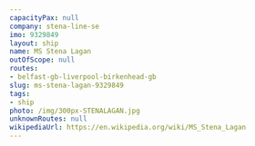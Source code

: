 ```yaml
---
capacityPax: null
company: stena-line-se
imo: 9329849
layout: ship
name: MS Stena Lagan
outOfScope: null
routes:
- belfast-gb-liverpool-birkenhead-gb
slug: ms-stena-lagan-9329849
tags:
- ship
photo: /img/300px-STENALAGAN.jpg
unknownRoutes: null
wikipediaUrl: https://en.wikipedia.org/wiki/MS_Stena_Lagan
---
```

